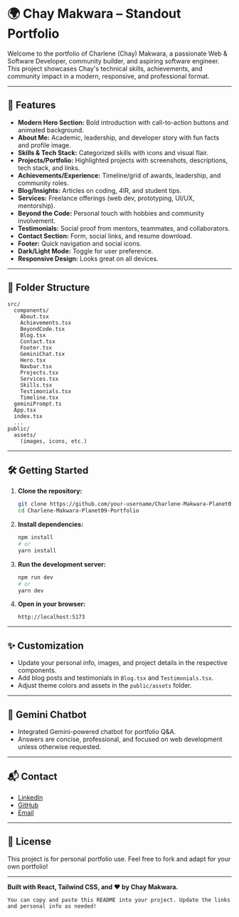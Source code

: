 
# 🌍 Chay Makwara – Standout Portfolio

Welcome to the portfolio of Charlene (Chay) Makwara, a passionate Web & Software Developer, community builder, and aspiring software engineer. This project showcases Chay's technical skills, achievements, and community impact in a modern, responsive, and professional format.

---

## 🚀 Features

- **Modern Hero Section:** Bold introduction with call-to-action buttons and animated background.
- **About Me:** Academic, leadership, and developer story with fun facts and profile image.
- **Skills & Tech Stack:** Categorized skills with icons and visual flair.
- **Projects/Portfolio:** Highlighted projects with screenshots, descriptions, tech stack, and links.
- **Achievements/Experience:** Timeline/grid of awards, leadership, and community roles.
- **Blog/Insights:** Articles on coding, 4IR, and student tips.
- **Services:** Freelance offerings (web dev, prototyping, UI/UX, mentorship).
- **Beyond the Code:** Personal touch with hobbies and community involvement.
- **Testimonials:** Social proof from mentors, teammates, and collaborators.
- **Contact Section:** Form, social links, and resume download.
- **Footer:** Quick navigation and social icons.
- **Dark/Light Mode:** Toggle for user preference.
- **Responsive Design:** Looks great on all devices.

---

## 📁 Folder Structure

```
src/
  components/
    About.tsx
    Achievements.tsx
    BeyondCode.tsx
    Blog.tsx
    Contact.tsx
    Footer.tsx
    GeminiChat.tsx
    Hero.tsx
    Navbar.tsx
    Projects.tsx
    Services.tsx
    Skills.tsx
    Testimonials.tsx
    Timeline.tsx
  geminiPrompt.ts
  App.tsx
  index.tsx
  ...
public/
  assets/
    (images, icons, etc.)
```

---

## 🛠️ Getting Started

1. **Clone the repository:**
   ```bash
   git clone https://github.com/your-username/Charlene-Makwara-Planet09-Portfolio.git
   cd Charlene-Makwara-Planet09-Portfolio
   ```

2. **Install dependencies:**
   ```bash
   npm install
   # or
   yarn install
   ```

3. **Run the development server:**
   ```bash
   npm run dev
   # or
   yarn dev
   ```

4. **Open in your browser:**
   ```
   http://localhost:5173
   ```

---

## ✨ Customization

- Update your personal info, images, and project details in the respective components.
- Add blog posts and testimonials in `Blog.tsx` and `Testimonials.tsx`.
- Adjust theme colors and assets in the `public/assets` folder.

---

## 🤖 Gemini Chatbot

- Integrated Gemini-powered chatbot for portfolio Q&A.
- Answers are concise, professional, and focused on web development unless otherwise requested.

---

## 📬 Contact

- [LinkedIn]([https://www.linkedin.com/in/your-linkedin](https://www.linkedin.com/in/charlene-makwara-2417972b1/))
- [GitHub](https://github.com/your-username)
- [Email](mailto:makwarac@yahoo.com)

---

## 📝 License

This project is for personal portfolio use. Feel free to fork and adapt for your own portfolio!

---

**Built with React, Tailwind CSS, and ❤️ by Chay Makwara.**
```
You can copy and paste this README into your project. Update the links and personal info as needed!

